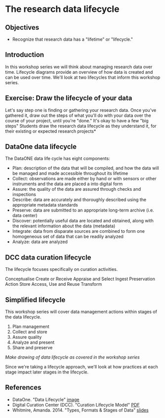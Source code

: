 # The research data lifecycle
## Objectives
- Recognize that research data has a "lifetime" or "lifecycle."

## Introduction
In this workshop series we will think about managing research data over time. Lifecycle diagrams provide an overview of how data is created and can be used over time. We'll look at two lifecycles that inform this workshop series.

## Exercise: Draw the lifecycle of your data
Let's say step one is finding or gathering your research data. Once you've gathered it, draw out the steps of what you'll do with your data over the course of your project, until you're "done." It's okay to have a few "big steps"
Students draw the research data lifecycle as they understand it, for their existing or expected research projects*

## DataOne data lifecycle
The DataONE data life cycle has eight components:

- Plan: description of the data that will be compiled, and how the data will be managed and made accessible throughout its lifetime
- Collect: observations are made either by hand or with sensors or other instruments and the data are placed a into digital form
- Assure: the quality of the data are assured through checks and inspections
- Describe: data are accurately and thoroughly described using the appropriate metadata standards
- Preserve: data are submitted to an appropriate long-term archive (i.e. data center)
- Discover: potentially useful data are located and obtained, along with the relevant information about the data (metadata)
- Integrate: data from disparate sources are combined to form one homogeneous set of data that can be readily analyzed
- Analyze: data are analyzed

## DCC data curation lifecycle
The lifecycle focuses specifically on curation activities. 

Conceptualise 
Create or Receive
Appraise and Select 
Ingest
Preservation Action
Store 
Access, Use and Reuse 
Transform


## Simplified lifecycle
This workshop series will cover data management actions within stages of the data lifecycle.

1. Plan management
2. Collect and store 
3. Assure quality
4. Analyze and present
5. Share and preserve

*Make drawing of data lifecycle as covered in the workshop series*

Since we're taking a lifecycle approach, we'll look at how practices at each stage impact later stages in the lifecycle. 

## References
- DataOne. "Data Lifecycle" [image](../dataone-data_lifecycle-image.png)
- Digital Curation Center (DCC). "Curation Lifecycle Model" [PDF](http://www.dcc.ac.uk/sites/default/files/documents/publications/DCCLifecycle.pdf)
- Whitmire, Amanda. 2014. "Types, Formats & Stages of Data" [slides](https://figshare.com/articles/GRAD521_Research_Data_Management_Lectures/1003835)